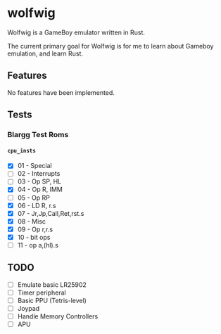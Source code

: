 # wolfwig

Wolfwig is a GameBoy emulator written in Rust.

The current primary goal for Wolfwig is for me to learn about Gameboy emulation, and learn Rust.

## Features

No features have been implemented.

## Tests

### Blargg Test Roms

#### `cpu_insts`

- [x] 01 - Special
- [ ] 02 - Interrupts
- [ ] 03 - Op SP, HL
- [x] 04 - Op R, IMM
- [ ] 05 - Op RP
- [x] 06 - LD R, r.s
- [x] 07 - Jr,Jp,Call,Ret,rst.s
- [x] 08 - Misc
- [x] 09 - Op r,r.s
- [x] 10 - bit ops
- [ ] 11 - op a,(hl).s

## TODO

- [ ] Emulate basic LR25902
- [ ] Timer peripheral
- [ ] Basic PPU (Tetris-level)
- [ ] Joypad
- [ ] Handle Memory Controllers
- [ ] APU

